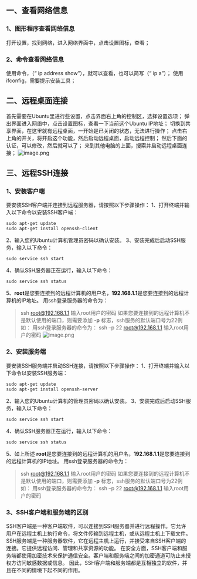 ## 一、查看网络信息
### 1、图形程序查看网络信息
打开设置，找到网络，进入网络界面中，点击设置图标，查看；
### 2、命令查看网络信息
使用命令，（“ ip address show”），就可以查看，也可以简写（“ ip a”）；
使用ifconfig，需要提示安装工具；
## 二、远程桌面连接
首先需要在Ubuntu里进行些设置，点击界面右上角的控制区，选择设置选项；
弹出界面进入网络中，点击设置图标，查看一下当前这个Ubuntu IP地址；
切换到共享界面，在这里就有远程桌面，一开始是已关闭的状态，无法进行操作；
点击右上角的开关，将开启这个功能，然后启动远程桌面，启动远程控制；
然后下面的认证，可以修改，然后就可以了；
来到其他电脑的上面，搜索并启动远程桌面连接；
![image.png](https://cdn.nlark.com/yuque/0/2023/png/33625181/1682776975802-5db73798-ea47-4a72-8c93-1207194b57cf.png#averageHue=%238da4ba&clientId=ucd3914b0-7b53-4&from=paste&height=800&id=ua1542f5d&originHeight=1200&originWidth=1920&originalType=binary&ratio=1.5&rotation=0&showTitle=false&size=1999277&status=done&style=none&taskId=u4f05c975-2734-4628-9fbf-c83b881b777&title=&width=1280)
## 三、远程SSH连接
### 1、安装客户端
要安装SSH客户端并连接到远程服务器，请按照以下步骤操作：
1、打开终端并输入以下命令以安装SSH客户端：
```
sudo apt-get update
sudo apt-get install openssh-client
```
2、输入您的Ubuntu计算机管理员密码以确认安装。
3、安装完成后启动SSH服务，输入以下命令：
```
sudo service ssh start
```
4、确认SSH服务器正在运行，输入以下命令：
```
sudo service ssh status
```
5、**root**是您要连接到的远程计算机的用户名，**192.168.1.1**是您要连接到的远程计算机的IP地址。
用ssh登录服务器的命令为：
>ssh root@192.168.1.1
>输入root用户的密码
如果您要连接到的远程计算机不是默认使用的端口，则需要添加 **-p** 标志，ssh服务的默认端口号为22例如：
用ssh登录服务器的命令为：
>ssh –p 22 root@192.168.1.1
>输入root用户的密码
![image.png](https://cdn.nlark.com/yuque/0/2023/png/33625181/1682873291038-62f65b6c-e8b7-4f3d-90e4-f10e7a235cbf.png#averageHue=%2390c3b3&clientId=ue4f32cfd-9c6b-4&from=paste&height=800&id=u2911dc8e&originHeight=1200&originWidth=1920&originalType=binary&ratio=1.5&rotation=0&showTitle=false&size=1228611&status=done&style=none&taskId=u3e692351-6c7d-4d1b-b3e4-41c78fe7d02&title=&width=1280)
### 2、安装服务端
要安装SSH服务端并启动SSH连接，请按照以下步骤操作：
1、打开终端并输入以下命令以安装SSH服务端：
```
sudo apt-get update
sudo apt-get install openssh-server
```
2、输入您的Ubuntu计算机的管理员密码以确认安装。
3、安装完成后启动SSH服务，输入以下命令：
```
sudo service ssh start
```
4、确认SSH服务器正在运行，输入以下命令：
```
sudo service ssh status
```
5、如上所述
**root**是您要连接到的远程计算机的用户名，**192.168.1.1**是您要连接到的远程计算机的IP地址。
用ssh登录服务器的命令为：
>ssh root@192.168.1.1
>输入root用户的密码
如果您要连接到的远程计算机不是默认使用的端口，则需要添加 **-p** 标志，ssh服务的默认端口号为22例如：
用ssh登录服务器的命令为：
>ssh –p 22 root@192.168.1.1
>输入root用户的密码
### 3、SSH客户端和服务端的区别
SSH客户端是一种客户端软件，可以连接到SSH服务器并进行远程操作。它允许用户在远程主机上执行命令，将文件传输到远程主机，或从远程主机上下载文件。
SSH服务端是一种服务器软件，它在远程主机上运行，并接受来自SSH客户端的连接。它提供远程访问、管理和共享资源的功能。
在安全方面，SSH客户端和服务端都使用加密技术来保护通信安全。客户端和服务端之间的加密通道可防止未授权方访问敏感数据或信息。
因此，SSH客户端和服务端都是互相独立的软件，并且在不同的情境下起不同的作用。
